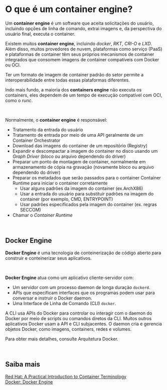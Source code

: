 # O que é um container engine?

Um **container engine** é um software que aceita solicitações do usuário, incluindo opções de linha de comando, extrai imagens e, da perspectiva do usuário final, executa o container.

Existem muitos **container engine**, incluindo *docker*, *RKT*, *CRI-O* e *LXD*. Além disso, muitos provedores de nuvem, plataformas como serviço (PaaS) e plataformas de container têm seus próprios mecanismos de container integrados que consomem imagens de container compatíveis com Docker ou OCI.

Ter um formato de imagem de container padrão do setor permite a interoperabilidade entre todas essas plataformas diferentes.

Indo mais fundo, a maioria dos **containers engine** não executa os containers, eles dependem de um tempo de execução compatível com OCI, como o *runc*. 

<br>

Normalmente, o **container engine** é responsável:

- Tratamento da entrada do usuário
- Tratamento de entrada por meio de uma API geralmente de um Container Orchestrator
- Download das imagens do container de um repositório (Registry)
- Expandir e descompactar a imagem do container no disco usando um *Graph Driver* (bloco ou arquivo dependendo do driver)
- Preparar um ponto de montagem de container, normalmente em armazenamento de cópia na gravação (novamente bloco ou arquivo dependendo do driver)
- Preparar os metadados que serão passados ​​para o container Container Runtime para iniciar o container corretamente
    - Usar alguns padrões da imagem do container (ex.ArchX86)
    - Usar a entrada do usuário para substituir padrões na imagem do container (por exemplo, CMD, ENTRYPOINT)
    - Usar padrões especificados pela imagem do container (ex. regras SECCOM)
- Chamar o *Container Runtime*

<br>

## Docker Engine

**Docker Engine** é uma tecnologia de conteinerização de código aberto para construir e conteinerizar seus aplicativos.

<br>

**Docker Engine** atua como um aplicativo cliente-servidor com:

- Um servidor com um processo daemon de longa duração `dockerd`.
- APIs que especificam interfaces que os programas podem usar para conversar e instruir o Docker daemon.
- Uma Interface de Linha de Comando (CLI) `docker`.


A CLI usa APIs do Docker para controlar ou interagir com o daemon do Docker por meio de scripts ou comandos diretos da CLI. Muitos outros aplicativos Docker usam a API e CLI subjacentes. O daemon cria e gerencia objetos Docker, como imagens, containers, redes e volumes.

Para obter mais detalhes, consulte Arquitetura Docker.

<br>

## Saiba mais
[Red Hat: A Practical Introduction to Container Terminology](https://developers.redhat.com/blog/2018/02/22/container-terminology-practical-introduction#basic_vocabulary)   
[Docker: Docker Engine](https://docs.docker.com/engine/)   

